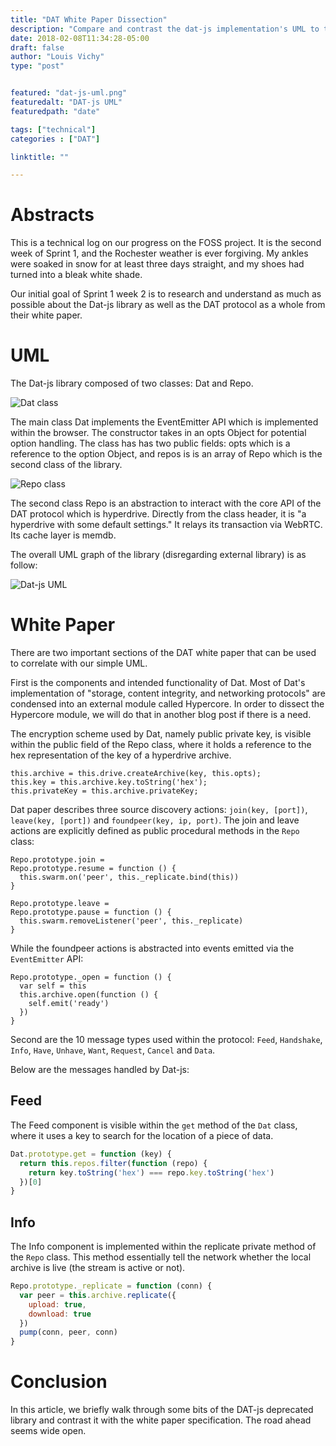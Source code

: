 ```yaml
---
title: "DAT White Paper Dissection"
description: "Compare and contrast the dat-js implementation's UML to the source white paper."
date: 2018-02-08T11:34:28-05:00
draft: false
author: "Louis Vichy"
type: "post"


featured: "dat-js-uml.png"
featuredalt: "DAT-js UML"
featuredpath: "date"

tags: ["technical"]
categories : ["DAT"]

linktitle: ""

---
```


# Abstracts

This is a technical log on our progress on the FOSS project. It is the second week of Sprint 1, and the Rochester weather is ever forgiving. My ankles were soaked in snow for at least three days straight, and my shoes had turned into a bleak white shade.

Our initial goal of Sprint 1 week 2 is to research and understand as much as possible about the Dat-js library as well as the DAT protocol as a whole from their white paper.

# UML

The Dat-js library composed of two classes: Dat and Repo.

![Dat class](/2018/img/2018/02/dat-class.png)

The main class Dat implements the EventEmitter API which is implemented within the browser. The constructor takes in an opts Object for potential option handling. The class has has two public fields: opts which is a reference to the option Object, and repos is is an array of Repo which is the second class of the library.

![Repo class](/2018/img/2018/02/repo-class.png)

The second class Repo is an abstraction to interact with the core API of the DAT protocol which is hyperdrive. Directly from the class header, it is "a hyperdrive with some default settings." It relays its transaction via WebRTC. Its cache layer is memdb.

The overall UML graph of the library (disregarding external library) is as follow:

![Dat-js UML](/2018/img/2018/02/dat-js-uml.png)

# White Paper

There are two important sections of the DAT white paper that can be used to correlate with our simple UML.

First is the components and intended functionality of Dat. Most of Dat's implementation of "storage, content integrity, and networking protocols" are condensed into an external module called Hypercore. In order to dissect the Hypercore module, we will do that in another blog post if there is a need.

The encryption scheme used by Dat, namely public private key, is visible within the public field of the Repo class, where it holds a reference to the hex representation of the key of a hyperdrive archive.

```
this.archive = this.drive.createArchive(key, this.opts);
this.key = this.archive.key.toString('hex');
this.privateKey = this.archive.privateKey;
```

Dat paper describes three source discovery actions: `join(key, [port])`, `leave(key, [port])` and `foundpeer(key, ip, port)`. The join and leave actions are explicitly defined as public procedural methods in the `Repo` class:

```
Repo.prototype.join =
Repo.prototype.resume = function () {
  this.swarm.on('peer', this._replicate.bind(this))
}

Repo.prototype.leave =
Repo.prototype.pause = function () {
  this.swarm.removeListener('peer', this._replicate)
}
```

While the foundpeer actions is abstracted into events emitted via the `EventEmitter` API:

```
Repo.prototype._open = function () {
  var self = this
  this.archive.open(function () {
    self.emit('ready')
  })
}
```

Second are the 10 message types used within the protocol: `Feed`, `Handshake`, `Info`, `Have`, `Unhave`, `Want`, `Request`, `Cancel` and `Data`.

Below are the messages handled by Dat-js:

## Feed

The Feed component is visible within the `get` method of the `Dat` class, where it uses a key to search for the location of a piece of data.

```js
Dat.prototype.get = function (key) {
  return this.repos.filter(function (repo) {
    return key.toString('hex') === repo.key.toString('hex')
  })[0]
}
```

## Info

The Info component is implemented within the replicate private method of the `Repo` class. This method essentially tell the network whether the local archive is live (the stream is active or not).

```js
Repo.prototype._replicate = function (conn) {
  var peer = this.archive.replicate({
    upload: true,
    download: true
  })
  pump(conn, peer, conn)
}
```

# Conclusion

In this article, we briefly walk through some bits of the DAT-js deprecated library and contrast it with the white paper specification. The road ahead seems wide open.
